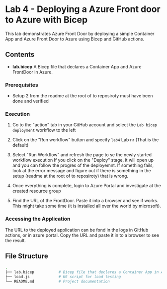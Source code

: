 # Lab 4 - Deploying a Azure Front door to Azure with Bicep

This lab demonstrates Azure Front Door by deploying a simple Container App and Azure Front Door to Azure using Bicep and GitHub actions.

## Contents

- **lab.bicep** A Bicep file that declares a Container App and Azure FrontDoor in Azure.

### Prerequisites
- Setup 2 from the readme at the root of to reposiroty must have been done and verified

### Execution
1. Go to the "action" tab in your GitHub account and select the `Lab bicep deployment` workflow to the left
2. Click on the "Run workflow" button and specify `lab4` Lab nr (That is the default)
3. Select "Run Workflow" and refresh the page to se the newly started workflow execution
    If you click on the "Deploy" stage, it will open up and you can follow the progres of the deployemnt. If something fails, look at the error message and figure out if there is something in the setup (readme at the root of to reposiroty) that is wrong.

4. Once everything is complete, login to Azure Portal and investigate at the created resource group
5. Find the URL of the FrontDoor. Paste it into a browser and see if works. This might take some time (it is installed all over the world by microsoft). 

### Accessing the Application
The URL to the deployed application can be fond in the logs in GitHub actions, or in azure portal. Copy the URL and paste it in to a browser to see the result.

## File Structure
```bash
.
├── lab.bicep           # Bicep file that declares a Container App in Azure
├── load.js             # K6 script for load testing
└── README.md           # Project documentation
```
